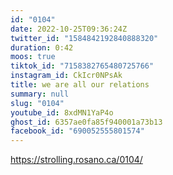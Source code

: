 ```yaml
---
id: "0104"
date: 2022-10-25T09:36:24Z
twitter_id: "1584842192840888320"
duration: 0:42
moos: true
tiktok_id: "7158382765480725766"
instagram_id: CkIcr0NPsAk
title: we are all our relations
summary: null
slug: "0104"
youtube_id: 8xdMN1YaP4o
ghost_id: 6357ae0fa85f940001a73b13
facebook_id: "690052555801574"
---
```

https://strolling.rosano.ca/0104/
